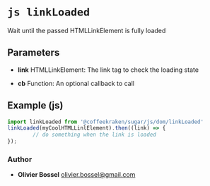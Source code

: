 


<!-- @namespace    sugar.js.dom -->

# ```js linkLoaded ```


Wait until the passed HTMLLinkElement is fully loaded

## Parameters

- **link**  HTMLLinkElement: The link tag to check the loading state

- **cb**  Function: An optional callback to call



## Example (js)

```js
import linkLoaded from '@coffeekraken/sugar/js/dom/linkLoaded'
linkLoaded(myCoolHTMLLinlElement).then((link) => {
		// do something when the link is loaded
});
```


### Author
- **Olivier Bossel** <a href="mailto:olivier.bossel@gmail.com">olivier.bossel@gmail.com</a> 



